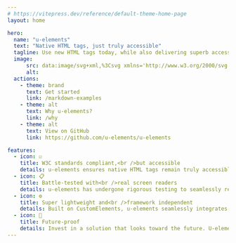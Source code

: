 ```yaml
---
# https://vitepress.dev/reference/default-theme-home-page
layout: home

hero:
  name: "u-elements"
  text: "Native HTML tags, just truly accessible"
  tagline: Use new HTML tags today, while also delivering superb accessibility through CustomElements.
  image:
      src: data:image/svg+xml,%3Csvg xmlns='http://www.w3.org/2000/svg' viewBox='0 0 122.9 122.9'%3E%3Cpath fill='%23213578' d='M61.4 0A61.5 61.5 0 1 1 18 18 61.2 61.2 0 0 1 61.4 0ZM61 74.2l-8.9 24.7a5 5 0 0 1-2.6 2.8 5 5 0 0 1-6.8-6.2l6.2-17.3a26.3 26.3 0 0 0 1.2-4 40.6 40.6 0 0 0 .6-4.2l.5-7.9.3-7.3c0-2.6-.6-2.8-2.7-3.3h-.5l-18-3.4a5 5 0 0 1-3.2-2.1 5 5 0 0 1 5-7.7l19.4 3.6 2.3.2a57.6 57.6 0 0 0 7.2.6 81.1 81.1 0 0 0 8.9-.7l2.6-.3 18.3-3.4a5 5 0 0 1 3.7.7 5 5 0 0 1 1.3 7 5 5 0 0 1-3.2 2l-17.4 3.4-1.6.3c-1.8.3-2.7.4-2.6 3 0 2 .3 4.2.6 6.5a171.2 171.2 0 0 0 2.3 13l1.4 4.4 6 16.9a5 5 0 0 1-6.7 6.2A5 5 0 0 1 72 99l-9-24.7-1-1.8-1 1.8Zm.4-53.5a8.8 8.8 0 1 1-6.2 2.6 8.8 8.8 0 0 1 6.2-2.6ZM97.8 25a51.4 51.4 0 1 0 15 36.3 51.3 51.3 0 0 0-15-36.3Z'/%3E%3C/svg%3E
      alt: 
  actions:
    - theme: brand
      text: Get started
      link: /markdown-examples
    - theme: alt
      text: Why u-elements?
      link: /why
    - theme: alt
      text: View on GitHub
      link: https://github.com/u-elements/u-elements

features:
  - icon: ☑️
    title: W3C standards compliant,<br />but accessible
    details: u-elements ensures native HTML tags remain truly accessible. By seamlessly integrating CustomElements, we bridge the gap for assistive technologies, making your web applications inclusive and user-friendly.
  - icon: 📋
    title: Battle-tested with<br />real screen readers
    details: u-elements has undergone rigorous testing to seamlessly replace native HTML elements with their accessible counterparts. With u-elements, you can be confident in delivering a web experience that is both robust and inclusive.
  - icon: ⚙️
    title: Super lightweight and<br />framework independent
    details: Built on CustomElements, u-elements seamlessly integrates into any project, regardless of the framework in use. Developers will appreciate the added convenience of VSCode autocomplete, inline documentation, and TypeScript definitions for popular frameworks like React, Solid, Svelte, Vue, and Qwik.
  - icon: 🪽
    title: Future-proof
    details: Invest in a solution that looks toward the future. U-elements not only meets W3C standards but also anticipates changes in assistive technology. As your codebase evolves, u-elements serves as a self-destructing enhancement, gradually becoming obsolete as assistive technologies catch up to the new HTML Elements. Plus, with easy opt-in and opt-out features, integrating or removing u-elements is a breeze. And did we mention it's lightweight, simple, and performant at just <span data-bytes="gzip"></span> (minified and compressed)?
---
```

<script setup>
import { data } from './filesize.data.ts'

// Let page render first
setTimeout(() =>
  document.querySelectorAll('[data-bytes]').forEach((el) => {
    el.textContent = data[el.getAttribute('data-bytes')]
  })
)
</script>

<!--
Drop in CustomElements enhancing accessibility of native HTML elements. Because assistive technology does not fully understand the new and shiny HTML tags yet. Briding the gap.
- icon: 🛠️
    title: Battletested
    details: U-elements empowers developers to effortlessly replace native HTML elements with their accessible counterparts, ensuring a truly inclusive web experience.
  - icon: 🛠️
    title: Framework independent
    details: As u-elements is buildt using Custom Elements, they can be used with any framework or even without. You can easily incorporate u-elements into your current projects without having to rewrite the existing codebases. But wait there is more; u-elements also comes with vscode autocomplete and inline documentation, as well as and typescript definitions for the frameworks React, Solid, Svelte, Vue and Qwik.
  - icon: 🛠️
    title: W3C standards compliant
    details: U-elements empowers developers to effortlessly replace native HTML elements with their accessible counterparts, ensuring a truly inclusive web experience. W3C standards compatible and truly accessible. Also exports compliant HTMLElement Javascript DOM interfaces.
  - icon: 🛠️
    title: Future-proof
    details: u-elements is a self destructing, in the sense that it will gradually not be needed, along with assistive technology increasing support for the new HTML Elements.
  - icon: 🛠️
    title: Easy opt in and opt out
    details: By prioritizing W3C standards compatibility, our project not only facilitates smooth integration but also guarantees a reliable and future-proof solution. Want to start using u-elements? Just add a "u-" to your element names. Want to stop using u-elements? Find and replace "u-" with "" and you're done!
  - icon: 🛠️
    title: Lightweight, simple, performant
    details: Only <span data-bytes="gzip"></span> (minified and compressed)
-->